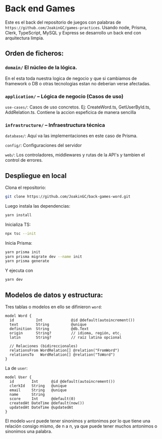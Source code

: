 # Back end Games

Este es el back del repositorio de juegos con palabras de `https://github.com/JoakinGC/games-practices`. Usando node, Prisma, Clerk, TypeScript, MySQL y Express se desarrollo un back end con arquitectura limpia.

## Orden de ficheros:

### `domain/` El núcleo de la lógica.

En el esta toda nuestra logica de negocio y que si cambiamos de framework o DB o otras tecnologias estan no deberian verse afectadas.

### `application/` – Lógica de negocio (Casos de uso)

`use-cases/`: Casos de uso concretos.
Ej: CreateWord.ts, GetUserById.ts, AddRelation.ts.
Contiene la accion espeficica de manera sencilla

### `infrastructure/` – Infraestructura técnica


`database/`: Aquí va las implementaciones en este caso de Prisma.

`config/`: Configuraciones del servidor

`web/`: Los controladores, middlewares y rutas de la API's y tambien el control de errores.



## Despliegue en local

Clona el repositorio:

```bash
git clone https://github.com/JoakinGC/back-games-word.git
```

Luego instala las dependencias:

```bash
yarn install
```
Inicializa TS:
```bash
npx tsc --init
```
Inicia Prisma:

```bash
yarn prisma init
yarn prisma migrate dev --name init
yarn prisma generate
```

Y ejecuta con 

```bash
yarn dev
```

## Modelos de datos y estructura:

Tres tablas o modelos en ello se difinieron `word`:

```
model Word {
  id          Int             @id @default(autoincrement())
  text        String          @unique
  definition  String          @db.Text
  origin      String?         // idioma, región, etc.
  latin       String?         // raíz latina opcional

  // Relaciones (bidireccionales)
  relationsFrom WordRelation[] @relation("FromWord")
  relationsTo   WordRelation[] @relation("ToWord")
}
```

La de `user`:
```
model User {
  id        Int      @id @default(autoincrement())
  clerkId   String   @unique           
  email     String   @unique
  name      String
  score     Int      @default(0)
  createdAt DateTime @default(now())
  updatedAt DateTime @updatedAt
}
```
El modelo `word` puede tener sinonimos y antonimos por lo que tiene una relación consigo mismo, de n a n, ya que puede tener muchos antonimos o sinonimos una palabra.


